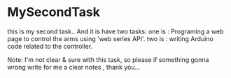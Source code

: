 # MySecondTask
this is my second task..
And it is have two tasks:
one is : Programing a web page to control the arms using 'web series API'.
two is : writing Arduino code related to the controller.


Note:
I'm not clear & sure with this task, so please if something gonna wrong write for me a clear notes , thank you...
